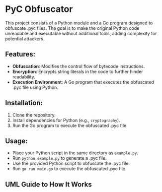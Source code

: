 # PyC Obfuscator

This project consists of a Python module and a Go program designed to obfuscate .pyc files. The goal is to make the original Python code unreadable and executable without additional tools, adding complexity for potential attackers.

## Features:
- **Obfuscation**: Modifies the control flow of bytecode instructions.
- **Encryption**: Encrypts string literals in the code to further hinder readability.
- **Execution Environment**: A Go program that executes the obfuscated .pyc file using Python.

## Installation:
1. Clone the repository.
2. Install dependencies for Python (e.g., `cryptography`).
3. Run the Go program to execute the obfuscated .pyc file.

## Usage:
- Place your Python script in the same directory as `example.py`.
- Run `python example.py` to generate a .pyc file.
- Use the provided Python script to obfuscate the .pyc file.
- Run `go run main.go` to execute the obfuscated .pyc file.


## UML Guide to How It Works